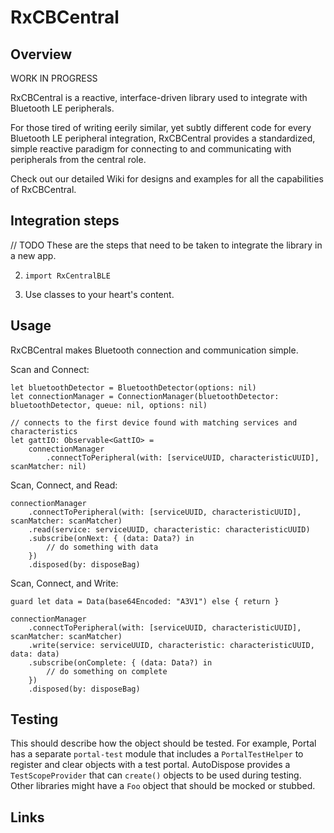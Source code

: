 # RxCBCentral

## Overview
WORK IN PROGRESS 

RxCBCentral is a reactive, interface-driven library used to integrate with Bluetooth LE peripherals.

For those tired of writing eerily similar, yet subtly different code for every Bluetooth LE peripheral integration, RxCBCentral provides a standardized, simple reactive paradigm for connecting to and communicating with peripherals from the central role.

Check out our detailed Wiki for designs and examples for all the capabilities of RxCBCentral.

## Integration steps

// TODO 
These are the steps that need to be taken to integrate the library in a new app.

2. `import RxCentralBLE`

3. Use classes to your heart's content.

## Usage

RxCBCentral makes Bluetooth connection and communication simple.

Scan and Connect:
```
let bluetoothDetector = BluetoothDetector(options: nil)
let connectionManager = ConnectionManager(bluetoothDetector: bluetoothDetector, queue: nil, options: nil)

// connects to the first device found with matching services and characteristics
let gattIO: Observable<GattIO> = 
    connectionManager
        .connectToPeripheral(with: [serviceUUID, characteristicUUID], scanMatcher: nil)
```

Scan, Connect, and Read:
```
connectionManager
    .connectToPeripheral(with: [serviceUUID, characteristicUUID], scanMatcher: scanMatcher)
    .read(service: serviceUUID, characteristic: characteristicUUID)
    .subscribe(onNext: { (data: Data?) in
        // do something with data
    })
    .disposed(by: disposeBag)
```

Scan, Connect, and Write:
```
guard let data = Data(base64Encoded: "A3V1") else { return }

connectionManager
    .connectToPeripheral(with: [serviceUUID, characteristicUUID], scanMatcher: scanMatcher)
    .write(service: serviceUUID, characteristic: characteristicUUID, data: data)
    .subscribe(onComplete: { (data: Data?) in
        // do something on complete
    })
    .disposed(by: disposeBag)
```

## Testing

This should describe how the object should be tested. For example, Portal has a separate `portal-test` module that includes a `PortalTestHelper` to register and clear objects with a test portal. AutoDispose provides a `TestScopeProvider` that can `create()` objects to be used during testing. Other libraries might have a `Foo` object that should be mocked or stubbed.

## Links
